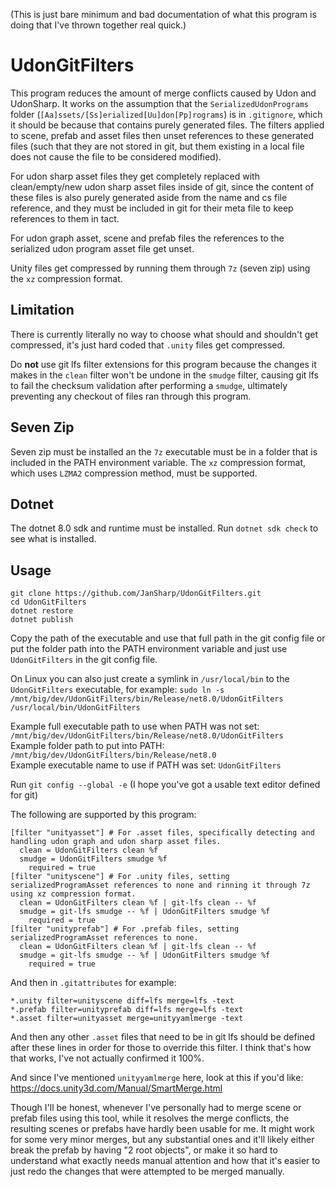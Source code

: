 
(This is just bare minimum and bad documentation of what this program is doing that I've thrown together real quick.)

# UdonGitFilters

This program reduces the amount of merge conflicts caused by Udon and UdonSharp. It works on the assumption that the `SerializedUdonPrograms` folder (`[Aa]ssets/[Ss]erialized[Uu]don[Pp]rograms`) is in `.gitignore`, which it should be because that contains purely generated files. The filters applied to scene, prefab and asset files then unset references to these generated files (such that they are not stored in git, but them existing in a local file does not cause the file to be considered modified).

For udon sharp asset files they get completely replaced with clean/empty/new udon sharp asset files inside of git, since the content of these files is also purely generated aside from the name and cs file reference, and they must be included in git for their meta file to keep references to them in tact.

For udon graph asset, scene and prefab files the references to the serialized udon program asset file get unset.

Unity files get compressed by running them through `7z` (seven zip) using the `xz` compression format.

## Limitation

There is currently literally no way to choose what should and shouldn't get compressed, it's just hard coded that `.unity` files get compressed.

Do **not** use git lfs filter extensions for this program because the changes it makes in the `clean` filter won't be undone in the `smudge` filter, causing git lfs to fail the checksum validation after performing a `smudge`, ultimately preventing any checkout of files ran through this program.

## Seven Zip

Seven zip must be installed an the `7z` executable must be in a folder that is included in the PATH environment variable. The `xz` compression format, which uses `LZMA2` compression method, must be supported.

## Dotnet

The dotnet 8.0 sdk and runtime must be installed. Run `dotnet sdk check` to see what is installed.

## Usage

```shell
git clone https://github.com/JanSharp/UdonGitFilters.git
cd UdonGitFilters
dotnet restore
dotnet publish
```

Copy the path of the executable and use that full path in the git config file or put the folder path into the PATH environment variable and just use `UdonGitFilters` in the git config file.

On Linux you can also just create a symlink in `/usr/local/bin` to the `UdonGitFilters` executable, for example: `sudo ln -s /mnt/big/dev/UdonGitFilters/bin/Release/net8.0/UdonGitFilters /usr/local/bin/UdonGitFilters`

Example full executable path to use when PATH was not set: `/mnt/big/dev/UdonGitFilters/bin/Release/net8.0/UdonGitFilters`\
Example folder path to put into PATH: `/mnt/big/dev/UdonGitFilters/bin/Release/net8.0`\
Example executable name to use if PATH was set: `UdonGitFilters`

Run `git config --global -e` (I hope you've got a usable text editor defined for git)

The following are supported by this program:

```
[filter "unityasset"] # For .asset files, specifically detecting and handling udon graph and udon sharp asset files.
  clean = UdonGitFilters clean %f
  smudge = UdonGitFilters smudge %f
	required = true
[filter "unityscene"] # For .unity files, setting serializedProgramAsset references to none and rinning it through 7z using xz compression format.
  clean = UdonGitFilters clean %f | git-lfs clean -- %f
  smudge = git-lfs smudge -- %f | UdonGitFilters smudge %f
	required = true
[filter "unityprefab"] # For .prefab files, setting serializedProgramAsset references to none.
  clean = UdonGitFilters clean %f | git-lfs clean -- %f
  smudge = git-lfs smudge -- %f | UdonGitFilters smudge %f
	required = true
```

And then in `.gitattributes` for example:

```
*.unity filter=unityscene diff=lfs merge=lfs -text
*.prefab filter=unityprefab diff=lfs merge=lfs -text
*.asset filter=unityasset merge=unityyamlmerge -text
```

And then any other `.asset` files that need to be in git lfs should be defined after these lines in order for those to override this filter. I think that's how that works, I've not actually confirmed it 100%.

And since I've mentioned `unityyamlmerge` here, look at this if you'd like: https://docs.unity3d.com/Manual/SmartMerge.html

Though I'll be honest, whenever I've personally had to merge scene or prefab files using this tool, while it resolves the merge conflicts, the resulting scenes or prefabs have hardly been usable for me. It might work for some very minor merges, but any substantial ones and it'll likely either break the prefab by having "2 root objects", or make it so hard to understand what exactly needs manual attention and how that it's easier to just redo the changes that were attempted to be merged manually.
